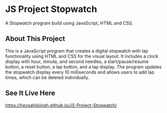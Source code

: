 # JS Project Stopwatch
A Stopwatch program build using JavaScript, HTML and CSS.

## About This Project
This is a JavaScript program that creates a digital stopwatch with lap functionality using HTML and CSS for the visual layout. It includes a clock display with hour, minute, and second needles, a start/pause/resume button, a reset button, a lap button, and a lap display. The program updates the stopwatch display every 10 milliseconds and allows users to add lap times, which can be deleted individually.
## See It Live Here
https://heysahilsingh.github.io/JS-Project-Stopwatch/
